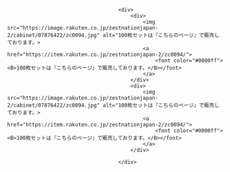 										<div>		
											<div>
												<img src="https://image.rakuten.co.jp/zestnationjapan-2/cabinet/07876422/zc0094.jpg" alt="100枚セットは『こちらのページ』で販売しております。>
												<a href="https://item.rakuten.co.jp/zestnationjapan-2/zc0094/">
													<font color="#0000ff"><B>100枚セットは『こちらのページ』で販売しております。</B></font>
												</a>
											</div>
											<div>
												<img src="https://image.rakuten.co.jp/zestnationjapan-2/cabinet/07876422/zc0094.jpg" alt="100枚セットは『こちらのページ』で販売しております。>
												<a href="https://item.rakuten.co.jp/zestnationjapan-2/zc0094/">
													<font color="#0000ff"><B>100枚セットは『こちらのページ』で販売しております。</B></font>
												</a>
											</div>
													
										</div>